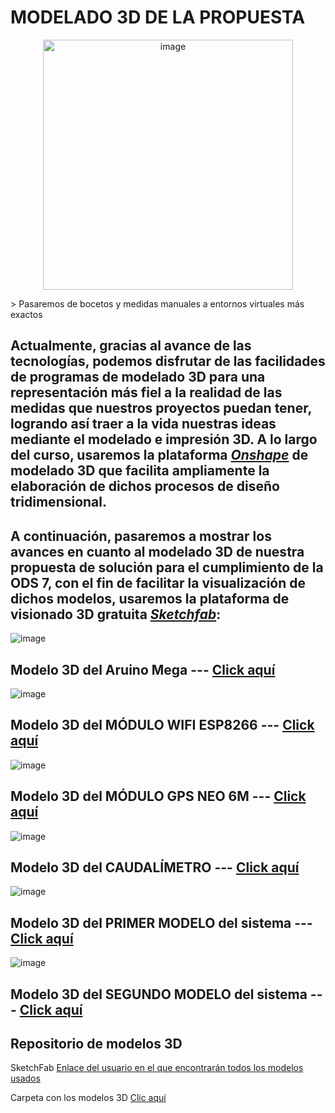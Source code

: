 # MODELADO 3D DE LA PROPUESTA


<p align="center">
  <img width="400" src="https://github.com/Jordan300105/FUNDAMENTOS-DE-DISE-O/assets/150297452/9ac738a1-b807-4fde-a27d-e8b0ace77497" alt="image">
</p>
> Pasaremos de bocetos y medidas manuales a entornos virtuales más exactos


## Actualmente, gracias al avance de las tecnologías, podemos disfrutar de las facilidades de programas de modelado 3D para una representación más fiel a la realidad de las medidas que nuestros proyectos puedan tener, logrando así traer a la vida nuestras ideas mediante el modelado e impresión 3D. A lo largo del curso, usaremos la plataforma *[Onshape](https://www.onshape.com/en/)* de modelado 3D que facilita ampliamente la elaboración de dichos procesos de diseño tridimensional. 

## A continuación, pasaremos a mostrar los avances en cuanto al modelado 3D de nuestra propuesta de solución para el cumplimiento de la ODS 7, con el fin de facilitar la visualización de dichos modelos, usaremos la plataforma de visionado 3D gratuita *[Sketchfab](https://sketchfab.com/feed)*:

![image](https://github.com/Jordan300105/FUNDAMENTOS-DE-DISE-O/assets/150297452/05469807-14aa-4feb-9eba-67a4f3583ff1)

## Modelo 3D del Aruino Mega          ---  [Click aquí](https://sketchfab.com/3d-models/arduino-mega-con-color-e6f8c925795f4149ba94440e9957a2ad)

![image](https://github.com/Jordan300105/FUNDAMENTOS-DE-DISE-O/assets/150297452/c3f88c43-aced-49d6-a8cf-31a50665b880)

 
## Modelo 3D del MÓDULO WIFI ESP8266  ---  [Click aquí](https://sketchfab.com/3d-models/modulo-wifi-25c5fb42d7724583b26e3a3e48b154e8)

![image](https://github.com/Jordan300105/FUNDAMENTOS-DE-DISE-O/assets/150297452/a74c2cd9-7740-4841-8780-a81c6791d0e4)


## Modelo 3D del MÓDULO GPS NEO 6M    ---  [Click aquí](https://sketchfab.com/3d-models/modulo-gps-928d0c997d4a4ee6a50ed839c2eb7186)

![image](https://github.com/Jordan300105/FUNDAMENTOS-DE-DISE-O/assets/150297452/404c018c-12ab-4c28-a879-14750975c7c6)


## Modelo 3D del CAUDALÍMETRO         ---  [Click aquí](https://sketchfab.com/3d-models/caudalimetro-4f4e94abc6c44f4faf35f4ea87882249)


![image](https://github.com/Jordan300105/FUNDAMENTOS-DE-DISE-O/assets/150297452/a5815605-438e-46d8-83a6-48d7852f2f3a)



## Modelo 3D del PRIMER MODELO del sistema  ---  [Click aquí](https://sketchfab.com/3d-models/boceto-10-a6bb64b8f15e414eabb3c2110d9560b3)

![image](https://github.com/Jordan300105/FUNDAMENTOS-DE-DISE-O/assets/150297452/23c29388-ba0e-435d-b5a5-59448286fb21)


## Modelo 3D del SEGUNDO MODELO del sistema  ---  [Click aquí](https://sketchfab.com/3d-models/boceto-20-41c675c0f36d49099a352f557fee9639)

## Repositorio de modelos 3D 

SketchFab [Enlace del usuario en el que encontrarán todos los modelos usados](https://sketchfab.com/Josue.Florian)

Carpeta con los modelos 3D [Clic aquí](https://cad.onshape.com/documents/cf1a3ed5df45cf7d47b18dde/w/b530e1c8133774139ca984ec/e/5f79b8e5bfaf4cb0a64f580e?renderMode=0&uiState=65c0b2eaf76eb4355bcd336f)

